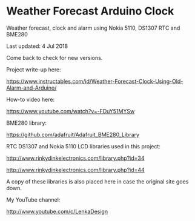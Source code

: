 # Weather Forecast Arduino Clock
Weather forecast, clock and alarm using Nokia 5110, DS1307 RTC and BME280

Last updated: 4 Jul 2018

Come back to check for new versions.

Project write-up here:

https://www.instructables.com/id/Weather-Forecast-Clock-Using-Old-Alarm-and-Arduino/


How-to video here:

https://www.youtube.com/watch?v=-FDuY51MYSw


BME280 library:

https://github.com/adafruit/Adafruit_BME280_Library


RTC DS1307 and Nokia 5110 LCD libraries used in this project:

http://www.rinkydinkelectronics.com/library.php?id=34

http://www.rinkydinkelectronics.com/library.php?id=44

A copy of these libraries is also placed here in case the original site goes down.


My YouTube channel:

http://www.youtube.com/c/LenkaDesign

